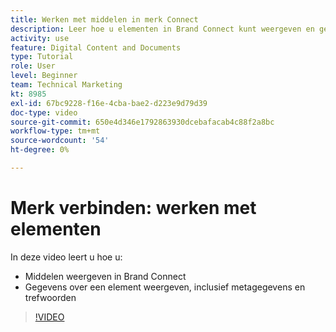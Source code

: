 ```yaml
---
title: Werken met middelen in merk Connect
description: Leer hoe u elementen in Brand Connect kunt weergeven en gegevens over een middel kunt bekijken, zoals metagegevens en trefwoorden in [!UICONTROL Workfront DAM].
activity: use
feature: Digital Content and Documents
type: Tutorial
role: User
level: Beginner
team: Technical Marketing
kt: 8985
exl-id: 67bc9228-f16e-4cba-bae2-d223e9d79d39
doc-type: video
source-git-commit: 650e4d346e1792863930dcebafacab4c88f2a8bc
workflow-type: tm+mt
source-wordcount: '54'
ht-degree: 0%

---
```


# Merk verbinden: werken met elementen

In deze video leert u hoe u:

* Middelen weergeven in Brand Connect
* Gegevens over een element weergeven, inclusief metagegevens en trefwoorden

>[!VIDEO](https://video.tv.adobe.com/v/335247/?quality=12&learn=on)
